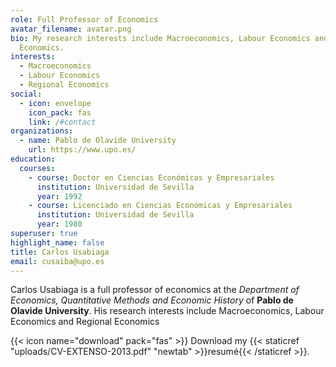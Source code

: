 ```yaml
---
role: Full Professor of Economics
avatar_filename: avatar.png
bio: My research interests include Macroeconomics, Labour Economics and Regional
  Economics.
interests:
  - Macroeconomics
  - Labour Economics
  - Regional Economics
social:
  - icon: envelope
    icon_pack: fas
    link: /#contact
organizations:
  - name: Pablo de Olavide University
    url: https://www.upo.es/
education:
  courses:
    - course: Doctor en Ciencias Económicas y Empresariales
      institution: Universidad de Sevilla
      year: 1992
    - course: Licenciado en Ciencias Económicas y Empresariales
      institution: Universidad de Sevilla
      year: 1988
superuser: true
highlight_name: false
title: Carlos Usabiaga
email: cusaiba@upo.es
---
```

Carlos Usabiaga is a full professor of economics at the *Department of Economics, Quantitative Methods and Economic History* of **Pablo de Olavide University**. His research interests include Macroeconomics, Labour Economics and Regional Economics

{{< icon name="download" pack="fas" >}} Download my {{< staticref "uploads/CV-EXTENSO-2013.pdf" "newtab" >}}resumé{{< /staticref >}}.